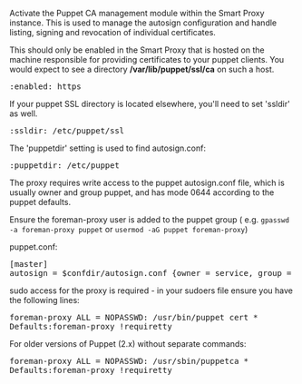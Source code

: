 
Activate the Puppet CA management module within the Smart Proxy instance.  This is used to manage the autosign configuration and handle listing, signing and revocation of individual certificates.

This should only be enabled in the Smart Proxy that is hosted on the machine responsible for providing certificates to your puppet clients. You would expect to see a directory **/var/lib/puppet/ssl/ca** on such a host.

<pre>
:enabled: https
</pre>

If your puppet SSL directory is located elsewhere, you'll need to set 'ssldir' as well.
<pre>
:ssldir: /etc/puppet/ssl
</pre>

The 'puppetdir' setting is used to find autosign.conf:

<pre>
:puppetdir: /etc/puppet
</pre>

The proxy requires write access to the puppet autosign.conf file, which is usually owner and group puppet, and has mode 0644 according to the puppet defaults.

Ensure the foreman-proxy user is added to the puppet group ( e.g. `gpasswd -a foreman-proxy puppet` or `usermod -aG puppet foreman-proxy`)

puppet.conf:
<pre>
[master]
autosign = $confdir/autosign.conf {owner = service, group = service, mode = 664 }
</pre>

sudo access for the proxy is required - in your sudoers file ensure you have the following lines:

<pre>
foreman-proxy ALL = NOPASSWD: /usr/bin/puppet cert *
Defaults:foreman-proxy !requiretty
</pre>

For older versions of Puppet (2.x) without separate commands:

<pre>
foreman-proxy ALL = NOPASSWD: /usr/sbin/puppetca *
Defaults:foreman-proxy !requiretty
</pre>
